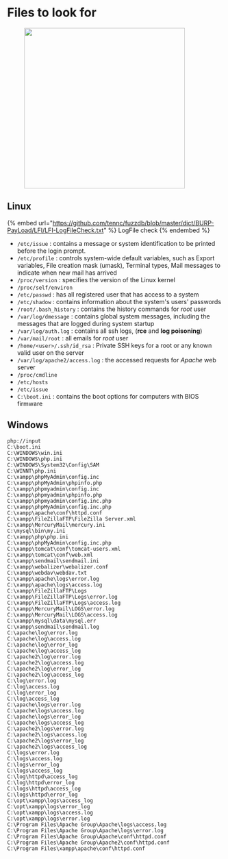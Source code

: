 # Files to look for

<figure><img src="https://media1.giphy.com/media/v1.Y2lkPTc5MGI3NjExMjNjNDBmOTJlNzRiMDhkYjk0OWFhZDMyZWY3MzVkYzE4NjU5NTgxMyZlcD12MV9pbnRlcm5hbF9naWZzX2dpZklkJmN0PWc/3o6MblAa0uE3a77V5K/giphy.gif" alt="" width="375"><figcaption></figcaption></figure>

## Linux

{% embed url="https://github.com/tennc/fuzzdb/blob/master/dict/BURP-PayLoad/LFI/LFI-LogFileCheck.txt" %}
LogFile check
{% endembed %}

* `/etc/issue` : contains a message or system identification to be printed before the login prompt.
* `/etc/profile` : controls system-wide default variables, such as Export variables, File creation mask (umask), Terminal types, Mail messages to indicate when new mail has arrived
* `/proc/version` : specifies the version of the Linux kernel
* `/proc/self/environ`
* `/etc/passwd` : has all registered user that has access to a system
* `/etc/shadow` : contains information about the system's users' passwords
* `/root/.bash_history` : contains the history commands for _root_ user
* `/var/log/dmessage` : contains global system messages, including the messages that are logged during system startup
* `/var/log/auth.log` : contains all ssh logs, (**rce** and **log poisoning**)
* `/var/mail/root` : all emails for _root_ user
* `/home/<user>/.ssh/id_rsa` : Private SSH keys for a root or any known valid user on the server
* `/var/log/apache2/access.log` : the accessed requests for _Apache_ web server
* `/proc/cmdline`
* `/etc/hosts`
* `/etc/issue`
* `C:\boot.ini` : contains the boot options for computers with BIOS firmware

## Windows

```
php://input
C:\boot.ini
C:\WINDOWS\win.ini
C:\WINDOWS\php.ini
C:\WINDOWS\System32\Config\SAM
C:\WINNT\php.ini
C:\xampp\phpMyAdmin\config.inc
C:\xampp\phpMyAdmin\phpinfo.php
C:\xampp\phpmyadmin\config.inc
C:\xampp\phpmyadmin\phpinfo.php
C:\xampp\phpmyadmin\config.inc.php
C:\xampp\phpMyAdmin\config.inc.php
C:\xampp\apache\conf\httpd.conf
C:\xampp\FileZillaFTP\FileZilla Server.xml
C:\xampp\MercuryMail\mercury.ini
C:\mysql\bin\my.ini
C:\xampp\php\php.ini
C:\xampp\phpMyAdmin\config.inc.php
C:\xampp\tomcat\conf\tomcat-users.xml
C:\xampp\tomcat\conf\web.xml
C:\xampp\sendmail\sendmail.ini
C:\xampp\webalizer\webalizer.conf
C:\xampp\webdav\webdav.txt
C:\xampp\apache\logs\error.log
C:\xampp\apache\logs\access.log
C:\xampp\FileZillaFTP\Logs
C:\xampp\FileZillaFTP\Logs\error.log
C:\xampp\FileZillaFTP\Logs\access.log
C:\xampp\MercuryMail\LOGS\error.log
C:\xampp\MercuryMail\LOGS\access.log
C:\xampp\mysql\data\mysql.err
C:\xampp\sendmail\sendmail.log
C:\apache\log\error.log
C:\apache\log\access.log
C:\apache\log\error_log
C:\apache\log\access_log
C:\apache2\log\error.log
C:\apache2\log\access.log
C:\apache2\log\error_log
C:\apache2\log\access_log
C:\log\error.log
C:\log\access.log
C:\log\error_log
C:\log\access_log
C:\apache\logs\error.log
C:\apache\logs\access.log
C:\apache\logs\error_log
C:\apache\logs\access_log
C:\apache2\logs\error.log
C:\apache2\logs\access.log
C:\apache2\logs\error_log
C:\apache2\logs\access_log
C:\logs\error.log
C:\logs\access.log
C:\logs\error_log
C:\logs\access_log
C:\log\httpd\access_log
C:\log\httpd\error_log
C:\logs\httpd\access_log
C:\logs\httpd\error_log
C:\opt\xampp\logs\access_log
C:\opt\xampp\logs\error_log
C:\opt\xampp\logs\access.log
C:\opt\xampp\logs\error.log
C:\Program Files\Apache Group\Apache\logs\access.log
C:\Program Files\Apache Group\Apache\logs\error.log
C:\Program Files\Apache Group\Apache\conf\httpd.conf
C:\Program Files\Apache Group\Apache2\conf\httpd.conf
C:\Program Files\xampp\apache\conf\httpd.conf
```
